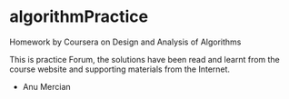 algorithmPractice
=================

Homework by Coursera on Design and Analysis of Algorithms

This is practice Forum, the solutions have been read and learnt from the course website and supporting materials from the Internet. 

- Anu Mercian
